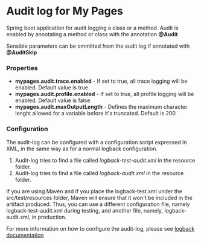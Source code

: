 # Audit log for My Pages
Spring boot application for audit logging a class or a method. Audit is enabled by annotating a method or class with the 
annotation **@Audit**

Sensible parameters can be ommitted from the audit log if annotated with **@AuditSkip**

### Properties
- **mypages.audit.trace.enabled** - If set to true, all trace logging will be enabled. Default value is true
- **mypages.audit.profile.enabled** - If set to true, all profile logging will be enabled. Default value is false
- **mypages.audit.maxOutputLength** - Defines the maximum character lenght allowed for a variable before it's truncated. Default is 200

### Configuration
The audit-log can be configured with a configuration script expressed in XML, in the same way as for a normal logback configuration.

1. Audit-log tries to find a file called *logback-test-audit.xml* in the resource folder.
2. Audit-log tries to find a file called *logback-audit.xml* in the resource folder.

If you are using Maven and if you place the logback-test.xml under the src/test/resources folder, Maven will ensure that 
it won't be included in the artifact produced. Thus, you can use a different configuration file, namely logback-test-audit.xml 
during testing, and another file, namely, logback-audit.xml, in production.

For more information on how to configure the audit-log, please see [logback documentation](https://logback.qos.ch/manual/configuration.html)
